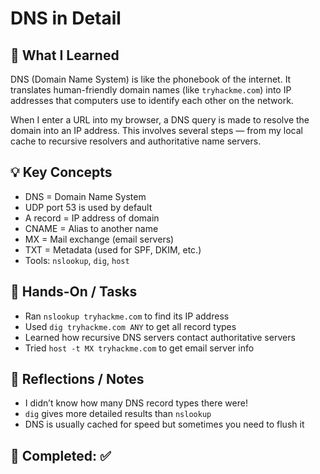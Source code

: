 # DNS in Detail

## 🧠 What I Learned
DNS (Domain Name System) is like the phonebook of the internet. It translates human-friendly domain names (like `tryhackme.com`) into IP addresses that computers use to identify each other on the network.

When I enter a URL into my browser, a DNS query is made to resolve the domain into an IP address. This involves several steps — from my local cache to recursive resolvers and authoritative name servers.

## 💡 Key Concepts
- DNS = Domain Name System
- UDP port 53 is used by default
- A record = IP address of domain
- CNAME = Alias to another name
- MX = Mail exchange (email servers)
- TXT = Metadata (used for SPF, DKIM, etc.)
- Tools: `nslookup`, `dig`, `host`

## 🧪 Hands-On / Tasks
- Ran `nslookup tryhackme.com` to find its IP address
- Used `dig tryhackme.com ANY` to get all record types
- Learned how recursive DNS servers contact authoritative servers
- Tried `host -t MX tryhackme.com` to get email server info

## 🧩 Reflections / Notes
- I didn’t know how many DNS record types there were!
- `dig` gives more detailed results than `nslookup`
- DNS is usually cached for speed but sometimes you need to flush it

## 🏁 Completed: ✅

